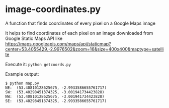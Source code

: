 # image-coordinates.py
A function that finds coordinates of every pixel on a Google Maps image

It helps to find coordinates of each pixel on an image downloaded from Google Static Maps API like https://maps.googleapis.com/maps/api/staticmap?center=53.4055429,-2.9976502&zoom=16&size=400x400&maptype=satellite

Execute it: `python getcoords.py`

Example output: 
    
    $ python map.py
    NE:  (53.40810128625675, -2.9933586655761717)
    SW:  (53.40298451374325, -3.001941734423828)
    NW:  (53.40810128625675, -3.001941734423828)
    SE:  (53.40298451374325, -2.9933586655761717)
